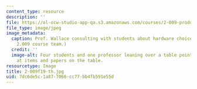 ```yaml
---
content_type: resource
description: ''
file: https://ol-ocw-studio-app-qa.s3.amazonaws.com/courses/2-009-product-engineering-process-fall-2019/7dc6de5c1a877066cc77bb4fb591e55d_2-009f19-th.jpg
file_type: image/jpeg
image_metadata:
  caption: Prof. Wallace consulting with students about hardware choices. (Image courtesy
    2.009 course team.)
  credit: ''
  image-alt: Four students and one professor leaning over a table pointing and looking
    at items and papers on the table.
resourcetype: Image
title: 2-009f19-th.jpg
uid: 7dc6de5c-1a87-7066-cc77-bb4fb591e55d
---
```

